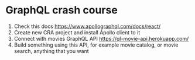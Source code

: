 # GraphQL crash course

1. Check this docs https://www.apollographql.com/docs/react/
2. Create new CRA project and install Apollo client to it
3. Connect with movies GraphQL API https://ql-movie-api.herokuapp.com/
4. Build something using this API, for example movie catalog, or movie search, anything that you want